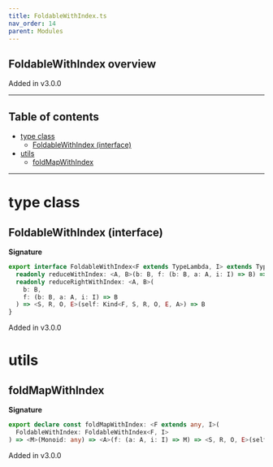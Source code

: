 ```yaml
---
title: FoldableWithIndex.ts
nav_order: 14
parent: Modules
---
```


## FoldableWithIndex overview

Added in v3.0.0

---

<h2 class="text-delta">Table of contents</h2>

- [type class](#type-class)
  - [FoldableWithIndex (interface)](#foldablewithindex-interface)
- [utils](#utils)
  - [foldMapWithIndex](#foldmapwithindex)

---

# type class

## FoldableWithIndex (interface)

**Signature**

```ts
export interface FoldableWithIndex<F extends TypeLambda, I> extends TypeClass<F> {
  readonly reduceWithIndex: <A, B>(b: B, f: (b: B, a: A, i: I) => B) => <S, R, O, E>(self: Kind<F, S, R, O, E, A>) => B
  readonly reduceRightWithIndex: <A, B>(
    b: B,
    f: (b: B, a: A, i: I) => B
  ) => <S, R, O, E>(self: Kind<F, S, R, O, E, A>) => B
}
```

Added in v3.0.0

# utils

## foldMapWithIndex

**Signature**

```ts
export declare const foldMapWithIndex: <F extends any, I>(
  FoldableWithIndex: FoldableWithIndex<F, I>
) => <M>(Monoid: any) => <A>(f: (a: A, i: I) => M) => <S, R, O, E>(self: any) => M
```

Added in v3.0.0
